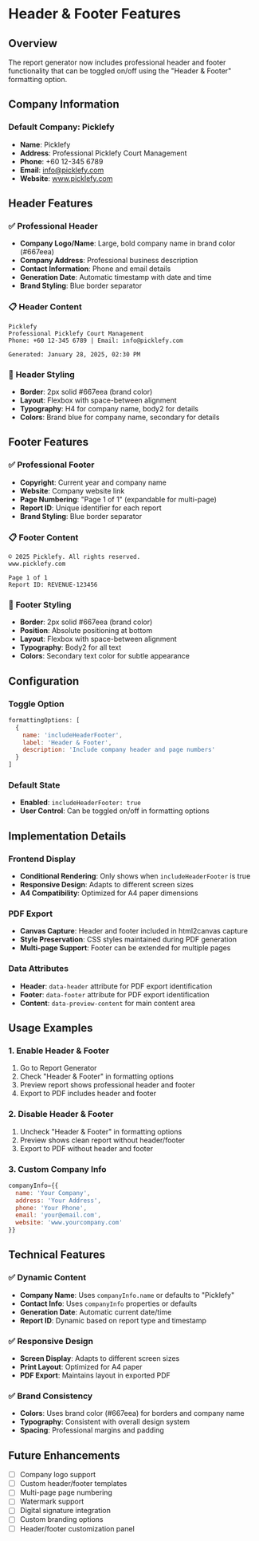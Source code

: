 # Header & Footer Features

## Overview

The report generator now includes professional header and footer functionality that can be toggled on/off using the "Header & Footer" formatting option.

## Company Information

### Default Company: Picklefy
- **Name**: Picklefy
- **Address**: Professional Picklefy Court Management
- **Phone**: +60 12-345 6789
- **Email**: info@picklefy.com
- **Website**: www.picklefy.com

## Header Features

### ✅ **Professional Header**
- **Company Logo/Name**: Large, bold company name in brand color (#667eea)
- **Company Address**: Professional business description
- **Contact Information**: Phone and email details
- **Generation Date**: Automatic timestamp with date and time
- **Brand Styling**: Blue border separator

### 📋 **Header Content**
```
Picklefy
Professional Picklefy Court Management
Phone: +60 12-345 6789 | Email: info@picklefy.com

Generated: January 28, 2025, 02:30 PM
```

### 🎨 **Header Styling**
- **Border**: 2px solid #667eea (brand color)
- **Layout**: Flexbox with space-between alignment
- **Typography**: H4 for company name, body2 for details
- **Colors**: Brand blue for company name, secondary for details

## Footer Features

### ✅ **Professional Footer**
- **Copyright**: Current year and company name
- **Website**: Company website link
- **Page Numbering**: "Page 1 of 1" (expandable for multi-page)
- **Report ID**: Unique identifier for each report
- **Brand Styling**: Blue border separator

### 📋 **Footer Content**
```
© 2025 Picklefy. All rights reserved.
www.picklefy.com

Page 1 of 1
Report ID: REVENUE-123456
```

### 🎨 **Footer Styling**
- **Border**: 2px solid #667eea (brand color)
- **Position**: Absolute positioning at bottom
- **Layout**: Flexbox with space-between alignment
- **Typography**: Body2 for all text
- **Colors**: Secondary text color for subtle appearance

## Configuration

### Toggle Option
```javascript
formattingOptions: [
  { 
    name: 'includeHeaderFooter', 
    label: 'Header & Footer', 
    description: 'Include company header and page numbers' 
  }
]
```

### Default State
- **Enabled**: `includeHeaderFooter: true`
- **User Control**: Can be toggled on/off in formatting options

## Implementation Details

### Frontend Display
- **Conditional Rendering**: Only shows when `includeHeaderFooter` is true
- **Responsive Design**: Adapts to different screen sizes
- **A4 Compatibility**: Optimized for A4 paper dimensions

### PDF Export
- **Canvas Capture**: Header and footer included in html2canvas capture
- **Style Preservation**: CSS styles maintained during PDF generation
- **Multi-page Support**: Footer can be extended for multiple pages

### Data Attributes
- **Header**: `data-header` attribute for PDF export identification
- **Footer**: `data-footer` attribute for PDF export identification
- **Content**: `data-preview-content` for main content area

## Usage Examples

### 1. Enable Header & Footer
1. Go to Report Generator
2. Check "Header & Footer" in formatting options
3. Preview report shows professional header and footer
4. Export to PDF includes header and footer

### 2. Disable Header & Footer
1. Uncheck "Header & Footer" in formatting options
2. Preview shows clean report without header/footer
3. Export to PDF without header and footer

### 3. Custom Company Info
```javascript
companyInfo={{ 
  name: 'Your Company',
  address: 'Your Address',
  phone: 'Your Phone',
  email: 'your@email.com',
  website: 'www.yourcompany.com'
}}
```

## Technical Features

### ✅ **Dynamic Content**
- **Company Name**: Uses `companyInfo.name` or defaults to "Picklefy"
- **Contact Info**: Uses `companyInfo` properties or defaults
- **Generation Date**: Automatic current date/time
- **Report ID**: Dynamic based on report type and timestamp

### ✅ **Responsive Design**
- **Screen Display**: Adapts to different screen sizes
- **Print Layout**: Optimized for A4 paper
- **PDF Export**: Maintains layout in exported PDF

### ✅ **Brand Consistency**
- **Colors**: Uses brand color (#667eea) for borders and company name
- **Typography**: Consistent with overall design system
- **Spacing**: Professional margins and padding

## Future Enhancements

- [ ] Company logo support
- [ ] Custom header/footer templates
- [ ] Multi-page page numbering
- [ ] Watermark support
- [ ] Digital signature integration
- [ ] Custom branding options
- [ ] Header/footer customization panel 
